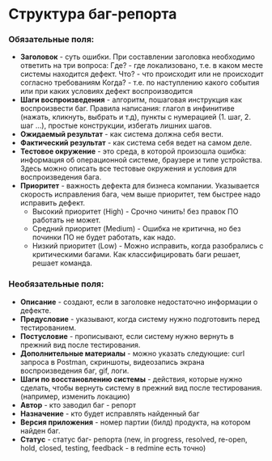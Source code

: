 # Структура баг-репорта
### Обязательные поля:
- **Заголовок** - суть ошибки. 
При составлении заголовка необходимо ответить на три вопроса:
Где? - где локализовано, т.е. в каком месте системы находится дефект.
Что? - что происходит или не происходит согласно требованиям
Когда? - т.е. по наступлению какого события или при каких условиях дефект воспроизводится
- **Шаги воспроизведения** - алгоритм, пошаговая инструкция как воспроизвести баг.
Правила написания: глагол в инфинитиве (нажать, кликнуть, выбрать и т.д), пункты с нумерацией (1. шаг, 2. шаг …), простые конструкции, избегать лишних шагов.
- **Ожидаемый результат** - как система должна себя вести.
- **Фактический результат** - как система себя ведет на самом деле.
- **Тестовое окружение** - это среда, в которой произошла ошибка: информация об операционной системе, браузере и типе устройства.
Здесь можно описать все тестовые окружения и условия для воспроизведения бага.
- **Приоритет** - важность дефекта для бизнеса компании. 
Указывается скорость исправления бага, чем выше приоритет, тем быстрее надо исправить дефект.
	- Высокий приоритет (High) - Срочно чинить! без правок ПО работать не может.
	- Средний приоритет (Medium) - Ошибка не критична, но без починки ПО не будет работать, как надо.
	- Низкий приоритет (Low) - Можно исправить, когда разобрались с критическими багами.
	Как классифицировать баги решает, решает команда.
### Необязательные поля:
- **Описание** - создают, если в заголовке недостаточно информации о дефекте.
- **Предусловие** - указывают, когда систему нужно подготовить перед тестированием. 
- **Постусловие** - прописывают, если систему нужно вернуть в прежний вид после тестирования.
- **Дополнительные материалы** - можно указать следующие: curl запроса в Postman,  скриншоты, видеозапись экрана воспроизведения баг, gif, логи.
- **Шаги по восстановлению системы** - действия, которые нужно сделать, чтобы вернуть систему в прежний вид после тестирования. (например, изменить локацию)
- **Автор** - кто заводил баг - репорт
- **Назначение** - кто будет исправлять найденный баг 
- **Версия приложения** - номер партии (билд) продукта, на котором найден баг. 
- **Статус** - статус баг- репорта (new, in progress, resolved, re-open, hold, closed, testing, feedback - в redmine есть точно)
